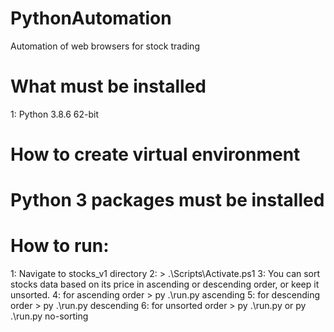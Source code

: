 # PythonAutomation
Automation of web browsers for stock trading

# What must be installed
1: Python 3.8.6 62-bit

# How to create virtual environment

# Python 3 packages must be installed

# How to run:
1: Navigate to stocks_v1 directory
2: > .\Scripts\Activate.ps1
3: You can sort stocks data based on its price in ascending or descending order, or keep it unsorted.
4: for ascending order > py .\run.py ascending
5: for descending order > py .\run.py descending
6: for unsorted order > py .\run.py or py .\run.py no-sorting
